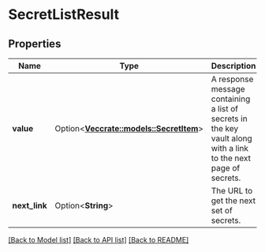 # SecretListResult

## Properties

Name | Type | Description | Notes
------------ | ------------- | ------------- | -------------
**value** | Option<[**Vec<crate::models::SecretItem>**](SecretItem.md)> | A response message containing a list of secrets in the key vault along with a link to the next page of secrets. | [optional][readonly]
**next_link** | Option<**String**> | The URL to get the next set of secrets. | [optional][readonly]

[[Back to Model list]](../README.md#documentation-for-models) [[Back to API list]](../README.md#documentation-for-api-endpoints) [[Back to README]](../README.md)


